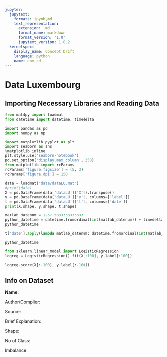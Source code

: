 ```yaml
---
jupyter:
  jupytext:
    formats: ipynb,md
    text_representation:
      extension: .md
      format_name: markdown
      format_version: '1.0'
      jupytext_version: 1.0.2
  kernelspec:
    display_name: Concept Drift
    language: python
    name: env_cd
---
```


# Data Luxembourg


## Importing Necessary Libraries and Reading Data

```python
from mat4py import loadmat
from datetime import datetime, timedelta

import pandas as pd
import numpy as np

import matplotlib.pyplot as plt
import seaborn as sns
%matplotlib inline
plt.style.use('seaborn-notebook')
pd.set_option('display.max_column', 250)
from matplotlib import rcParams
rcParams['figure.figsize'] = (5, 3)
rcParams['figure.dpi'] = 150
```

```python
data = loadmat("data/dataLU.mat")
#print(data)
X = pd.DataFrame(data['dataLU']['X']).transpose()
y = pd.DataFrame(data['dataLU']['y'], columns=['label'])
t = pd.DataFrame(data['dataLU']['t'], columns=['date'])
print(X.shape, y.shape, t.shape)
```

```python
matlab_datenum = 1257.5833333333333
python_datetime = datetime.fromordinal(int(matlab_datenum)) + timedelta(days=matlab_datenum%1) - timedelta(days = 366)
python_datetime
```

```python
t['date'].apply(lambda matlab_datenum: datetime.fromordinal(int(matlab_datenum)) + timedelta(days=matlab_datenum%1) - timedelta(days = 366))
```

```python
python_datetime
```

```python
from sklearn.linear_model import LogisticRegression
logreg = LogisticRegression().fit(X[:100], y.label[:100])
```

```python
logreg.score(X[:-100], y.label[:-100])
```

## Info on Dataset


**Name**:

Author/Complier:

Source:

Brief Explanation:

Shape:

No of Class:

Imbalance:
